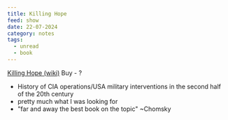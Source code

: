 ```yaml
---
title: Killing Hope
feed: show
date: 22-07-2024
category: notes
tags:
  - unread
  - book
---
```

[Killing Hope (wiki)](https://en.wikipedia.org/wiki/Killing_Hope)
Buy - ?

- History of CIA operations/USA military interventions in the second half of the 20th century
- pretty much what I was looking for
- "far and away the best book on the topic" ~Chomsky